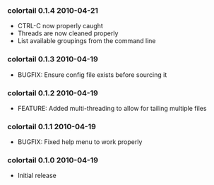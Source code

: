 ### colortail 0.1.4 2010-04-21

 * CTRL-C now properly caught
 * Threads are now cleaned properly
 * List available groupings from the command line

### colortail 0.1.3 2010-04-19

 * BUGFIX: Ensure config file exists before sourcing it

### colortail 0.1.2 2010-04-19

 * FEATURE: Added multi-threading to allow for tailing multiple files

### colortail 0.1.1 2010-04-19

 * BUGFIX: Fixed help menu to work properly

### colortail 0.1.0 2010-04-19

 * Initial release
